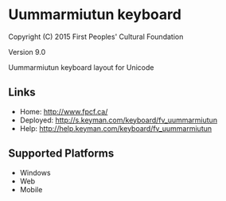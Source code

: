 Uummarmiutun keyboard
======================

Copyright (C) 2015 First Peoples' Cultural Foundation

Version 9.0

Uummarmiutun keyboard layout for Unicode

Links
-----

 * Home:     <http://www.fpcf.ca/>
 * Deployed: <http://s.keyman.com/keyboard/fv_uummarmiutun>
 * Help:     <http://help.keyman.com/keyboard/fv_uummarmiutun>
 
Supported Platforms
-------------------

 * Windows
 * Web
 * Mobile
